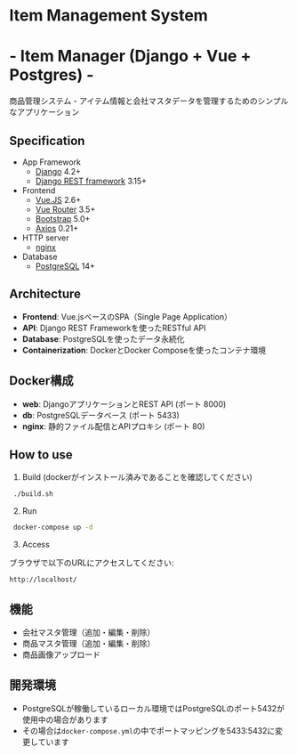 # Item Management System
# - Item Manager (Django + Vue + Postgres) -

商品管理システム - アイテム情報と会社マスタデータを管理するためのシンプルなアプリケーション

## Specification

* App Framework
  * [Django](https://www.djangoproject.com/) 4.2+
  * [Django REST framework](https://www.django-rest-framework.org/) 3.15+
* Frontend
  * [Vue.JS](https://vuejs.org/) 2.6+
  * [Vue Router](https://router.vuejs.org/) 3.5+
  * [Bootstrap](https://getbootstrap.com/) 5.0+
  * [Axios](https://axios-http.com/) 0.21+
* HTTP server
  * [nginx](https://nginx.org/en/)
* Database
  * [PostgreSQL](https://www.postgresql.org/) 14+

## Architecture

- **Frontend**: Vue.jsベースのSPA（Single Page Application）
- **API**: Django REST Frameworkを使ったRESTful API
- **Database**: PostgreSQLを使ったデータ永続化
- **Containerization**: DockerとDocker Composeを使ったコンテナ環境

## Docker構成

- **web**: DjangoアプリケーションとREST API (ポート 8000)
- **db**: PostgreSQLデータベース (ポート 5433)
- **nginx**: 静的ファイル配信とAPIプロキシ (ポート 80)

## How to use

1. Build (dockerがインストール済みであることを確認してください)

  ```sh
   ./build.sh
  ```

2. Run

  ```sh
   docker-compose up -d
  ```

3. Access

  ブラウザで以下のURLにアクセスしてください:
  
  ```
  http://localhost/
  ```

## 機能

- 会社マスタ管理（追加・編集・削除）
- 商品マスタ管理（追加・編集・削除）
- 商品画像アップロード

## 開発環境

- PostgreSQLが稼働しているローカル環境ではPostgreSQLのポート5432が使用中の場合があります
- その場合は`docker-compose.yml`の中でポートマッピングを5433:5432に変更しています

